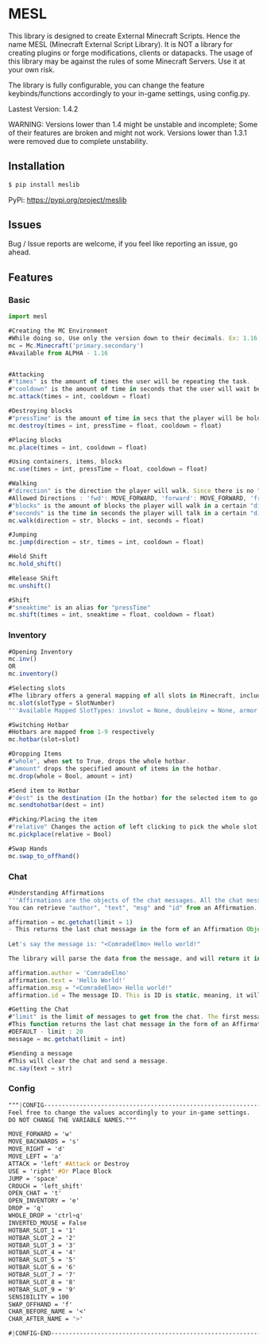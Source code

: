 # MESL
This library is designed to create External Minecraft Scripts. Hence the name MESL (Minecraft External Script Library).
It is NOT a library for creating plugins or forge modifications, clients or datapacks.
The usage of this library may be against the rules of some Minecraft Servers. Use it at your own risk.

The library is fully configurable, you can change the feature keybinds/functions accordingly to your in-game settings, using config.py.

Lastest Version: 1.4.2

WARNING:
Versions lower than 1.4 might be unstable and incomplete; Some of their features are broken and might not work.
Versions lower than 1.3.1 were removed due to complete unstability.

## Installation

```py
$ pip install meslib
```
PyPi: https://pypi.org/project/meslib

## Issues

Bug / Issue reports are welcome, if you feel like reporting an issue, go ahead.



## Features
### Basic

```js
import mesl

#Creating the MC Environment
#While doing so, Use only the version down to their decimals. Ex: 1.16 = Correct // 1.16.1 = Wrong
mc = Mc.Minecraft('primary.secondary')
#Available from ALPHA - 1.16


#Attacking
#"times" is the amount of times the user will be repeating the task.
#"cooldown" is the amount of time in seconds that the user will wait between tasks.
mc.attack(times = int, cooldown = float)

#Destroying blocks
#"pressTime" is the amount of time in secs that the player will be holding down the button to perform the task.
mc.destroy(times = int, pressTime = float, cooldown = float)

#Placing blocks
mc.place(times = int, cooldown = float)

#Using containers, items, blocks
mc.use(times = int, pressTime = float, cooldown = float)

#Walking
#"direction" is the direction the player will walk. Since there is no "turn" feature, all directions are implemented.
#Allowed Directions : 'fwd': MOVE_FORWARD, 'forward': MOVE_FORWARD, 'front': MOVE_FORWARD, 'bwd': MOVE_BACKWARDS, 'backwards': MOVE_BACKWARDS, 'back': MOVE_BACKWARDS,'right': MOVE_RIGHT, 'left': MOVE_LEFT
#"blocks" is the amount of blocks the player will walk in a certain "direction" (OPTIONAL)
#"seconds" is the time in seconds the player will talk in a certain "direction" (OPTIONAL)
mc.walk(direction = str, blocks = int, seconds = float)

#Jumping
mc.jump(direction = str, times = int, cooldown = float)

#Hold Shift
mc.hold_shift()

#Release Shift
mc.unshift()

#Shift
#"sneaktime" is an alias for "pressTime"
mc.shift(times = int, sneaktime = float, cooldown = float)
```

### Inventory

```js
#Opening Inventory
mc.inv()
OR
mc.inventory()

#Selecting slots
#The library offers a general mapping of all slots in Minecraft, including container and inventory slots.
mc.slot(slotType = SlotNumber)
'''Available Mapped SlotTypes: invslot = None, doubleinv = None, armor = None, craft = None, shield = None, brewing_stand = None, grindstone = None, cartography = None, dropper = None, enchant = None, furnace = None, crafting_table = None, anvil = None, chest = None, doublechest = None, smithing_table = None, shulker = None, dispenser = None, blast_furnace = None, smoker = None'''

#Switching Hotbar
#Hotbars are mapped from 1-9 respectively
mc.hotbar(slot=slot)

#Dropping Items
#"whole", when set to True, drops the whole hotbar.
#"amount" drops the specified amount of items in the hotbar.
mc.drop(whole = Bool, amount = int)

#Send item to Hotbar
#"dest" is the destination (In the hotbar) for the selected item to go to.
mc.sendtohotbar(dest = int)

#Picking/Placing the item
#"relative" Changes the action of left clicking to pick the whole slot up/placing the whole slot up, to the right click action, doing it relatively to the amount of items in the slot.
mc.pickplace(relative = Bool)

#Swap Hands
mc.swap_to_offhand()
```

### Chat

```js
#Understanding Affirmations
'''Affirmations are the objects of the chat messages. All the chat messages are returned in the form of Affirmation Objects. 
You can retrieve "author", "text", "msg" and "id" from an Affirmation.

affirmation = mc.getchat(limit = 1) 
- This returns the last chat message in the form of an Affirmation Object. If you set the limit to anything other than 1, it will return a list with Affirmation Objects (Representing the messages). (Unless you set the limit to 0, in which case it'll return None.) -
 
Let's say the message is: "<ComradeElmo> Hello world!"

The library will parse the data from the message, and will return it in the form of an Affirmation Object. You can then retrieve that data with, (based on the example above):

affirmation.author = 'ComradeElmo'
affirmation.text = 'Hello World!'
affirmation.msg = "<ComradeElmo> Hello world!"
affirmation.id = The message ID. This is ID is static, meaning, it will not be changed. Each message has an unique ID.'''

#Getting the Chat
#"limit" is the limit of messages to get from the chat. The first message returned is the last message.
#This function returns the last chat message in the form of an Affirmation Object. If you set the limit to anything other than 1, it will return a list with Affirmation Objects (Representing the messages). (Unless you set the limit to 0, in which case it'll return None.)
#DEFAULT - limit : 20
message = mc.getchat(limit = int)

#Sending a message
#This will clear the chat and send a message.
mc.say(text = str)
```

### Config
```css
"""|CONFIG--------------------------------------------------------------------------|
Feel free to change the values accordingly to your in-game settings.
DO NOT CHANGE THE VARIABLE NAMES."""

MOVE_FORWARD = 'w'
MOVE_BACKWARDS = 's'
MOVE_RIGHT = 'd'
MOVE_LEFT = 'a'
ATTACK = 'left' #Attack or Destroy
USE = 'right' #Or Place Block
JUMP = 'space'
CROUCH = 'left_shift'
OPEN_CHAT = 't'
OPEN_INVENTORY = 'e'
DROP = 'q'
WHOLE_DROP = 'ctrl+q'
INVERTED_MOUSE = False
HOTBAR_SLOT_1 = '1'
HOTBAR_SLOT_2 = '2'
HOTBAR_SLOT_3 = '3'
HOTBAR_SLOT_4 = '4'
HOTBAR_SLOT_5 = '5'
HOTBAR_SLOT_6 = '6'
HOTBAR_SLOT_7 = '7'
HOTBAR_SLOT_8 = '8'
HOTBAR_SLOT_9 = '9'
SENSIBILITY = 100
SWAP_OFFHAND = 'f'
CHAR_BEFORE_NAME = '<'
CHAR_AFTER_NAME = '>'

#|CONFIG-END---------------------------------------------------------------------------------|
```
